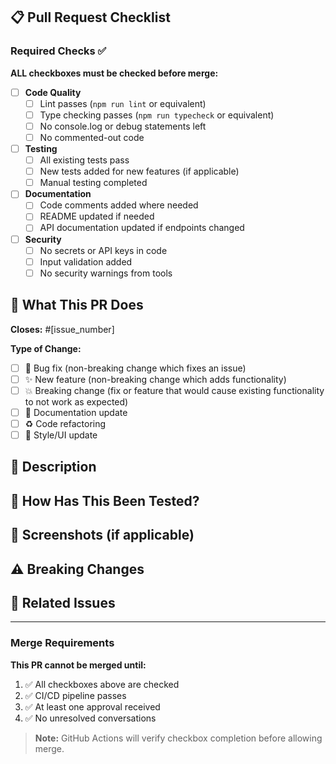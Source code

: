 ## 📋 Pull Request Checklist

### Required Checks ✅
**ALL checkboxes must be checked before merge:**

- [ ] **Code Quality**
  - [ ] Lint passes (`npm run lint` or equivalent)
  - [ ] Type checking passes (`npm run typecheck` or equivalent)
  - [ ] No console.log or debug statements left
  - [ ] No commented-out code

- [ ] **Testing**
  - [ ] All existing tests pass
  - [ ] New tests added for new features (if applicable)
  - [ ] Manual testing completed

- [ ] **Documentation**
  - [ ] Code comments added where needed
  - [ ] README updated if needed
  - [ ] API documentation updated if endpoints changed

- [ ] **Security**
  - [ ] No secrets or API keys in code
  - [ ] Input validation added
  - [ ] No security warnings from tools

## 🎯 What This PR Does

**Closes:** #[issue_number]

**Type of Change:**
- [ ] 🐛 Bug fix (non-breaking change which fixes an issue)
- [ ] ✨ New feature (non-breaking change which adds functionality)
- [ ] 💥 Breaking change (fix or feature that would cause existing functionality to not work as expected)
- [ ] 📝 Documentation update
- [ ] ♻️ Code refactoring
- [ ] 🎨 Style/UI update

## 📝 Description
<!-- Provide a brief description of the changes -->

## 🧪 How Has This Been Tested?
<!-- Describe the tests you ran -->

## 📸 Screenshots (if applicable)
<!-- Add screenshots to help explain your changes -->

## ⚠️ Breaking Changes
<!-- List any breaking changes and migration steps -->

## 🔄 Related Issues
<!-- Link any related issues besides the one being closed -->

---

### Merge Requirements
**This PR cannot be merged until:**
1. ✅ All checkboxes above are checked
2. ✅ CI/CD pipeline passes
3. ✅ At least one approval received
4. ✅ No unresolved conversations

> **Note:** GitHub Actions will verify checkbox completion before allowing merge.